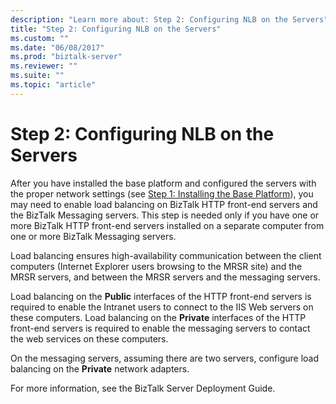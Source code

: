 ```yaml
---
description: "Learn more about: Step 2: Configuring NLB on the Servers"
title: "Step 2: Configuring NLB on the Servers"
ms.custom: ""
ms.date: "06/08/2017"
ms.prod: "biztalk-server"
ms.reviewer: ""
ms.suite: ""
ms.topic: "article"
---
```

# Step 2: Configuring NLB on the Servers
After you have installed the base platform and configured the servers with the proper network settings (see [Step 1: Installing the Base Platform](../../adapters-and-accelerators/accelerator-swift/step-1-installing-the-base-platform.md)), you may need to enable load balancing on BizTalk HTTP front-end servers and the BizTalk Messaging servers. This step is needed only if you have one or more BizTalk HTTP front-end servers installed on a separate computer from one or more BizTalk Messaging servers.  
  
 Load balancing ensures high-availability communication between the client computers (Internet Explorer users browsing to the MRSR site) and the MRSR servers, and between the MRSR servers and the messaging servers.  
  
 Load balancing on the **Public** interfaces of the HTTP front-end servers is required to enable the Intranet users to connect to the IIS Web servers on these computers. Load balancing on the **Private** interfaces of the HTTP front-end servers is required to enable the messaging servers to contact the web services on these computers.  
  
 On the messaging servers, assuming there are two servers, configure load balancing on the **Private** network adapters.  
  
 For more information, see the BizTalk Server Deployment Guide.
